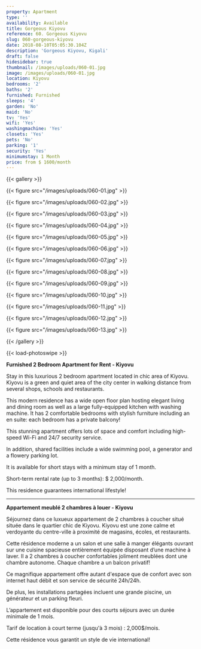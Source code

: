 ```yaml
---
property: Apartment
type: ''
availability: Available
title: Gorgeous Kiyovu
reference: 60. Gorgeous Kiyovu
slug: 060-gorgeous-kiyovu
date: 2018-08-10T05:05:30.104Z
description: 'Gorgeous Kiyovu, Kigali'
draft: false
hidesidebar: true
thumbnail: /images/uploads/060-01.jpg
image: /images/uploads/060-01.jpg
location: Kiyovu
bedrooms: '2'
baths: '2'
furnished: Furnished
sleeps: '4'
garden: 'No'
maid: 'No'
tv: 'Yes'
wifi: 'Yes'
washingmachine: 'Yes'
closets: 'Yes'
pets: 'No'
parking: '1'
security: 'Yes'
minimumstay: 1 Month
price: from $ 1600/month
---
```

{{< gallery >}}

{{< figure src="/images/uploads/060-01.jpg" >}}

{{< figure src="/images/uploads/060-02.jpg" >}}

{{< figure src="/images/uploads/060-03.jpg" >}}

{{< figure src="/images/uploads/060-04.jpg" >}}

{{< figure src="/images/uploads/060-05.jpg" >}}

{{< figure src="/images/uploads/060-06.jpg" >}}

{{< figure src="/images/uploads/060-07.jpg" >}}

{{< figure src="/images/uploads/060-08.jpg" >}}

{{< figure src="/images/uploads/060-09.jpg" >}}

{{< figure src="/images/uploads/060-10.jpg" >}}

{{< figure src="/images/uploads/060-11.jpg" >}}

{{< figure src="/images/uploads/060-12.jpg" >}}

{{< figure src="/images/uploads/060-13.jpg" >}}

{{< /gallery >}}

{{< load-photoswipe >}}

**Furnished 2 Bedroom Apartment for Rent - Kiyovu**

Stay in this luxurious 2 bedroom apartment located in chic area of Kiyovu. Kiyovu is a green and quiet area of the city center in walking distance from several shops, schools and restaurants.

This modern residence has a wide open floor plan hosting elegant living and dining room as well as a large fully-equipped kitchen with washing machine. It has 2 comfortable bedrooms with stylish furniture including an en suite: each bedroom has a private balcony!

This stunning apartment offers lots of space and comfort including high-speed Wi-Fi and 24/7 security service.

In addition, shared facilities include a wide swimming pool, a generator and a flowery parking lot.

It is available for short stays with a minimum stay of 1 month.

Short-term rental rate (up to 3 months): $ 2,000/month.

This residence guarantees international lifestyle!

---

**Appartement meublé 2 chambres à louer - Kiyovu**

Séjournez dans ce luxueux appartement de 2 chambres à coucher situé située dans le quartier chic de Kiyovu. Kiyovu est une zone calme et verdoyante du centre-ville à proximité de magasins, écoles, et restaurants.

Cette résidence moderne a un salon et une salle à manger élégants ouvrant sur une cuisine spacieuse entièrement équipée disposant d’une machine à laver. Il a 2 chambres à coucher confortables joliment meublées dont une chambre autonome. Chaque chambre a un balcon privatif!

Ce magnifique appartement offre autant d'espace que de confort avec son internet haut débit et son service de sécurité 24h/24h.

De plus, les installations partagées incluent une grande piscine, un générateur et un parking fleuri.

L’appartement est disponible pour des courts séjours avec un durée minimale de 1 mois.

Tarif de location à court terme (jusqu'à 3 mois) : 2,000$/mois.

Cette résidence vous garantit un style de vie international!
